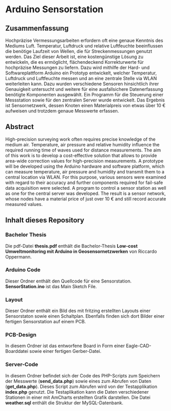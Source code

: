 # Arduino Sensorstation

## Zusammenfassung
Hochpräzise Vermessungsarbeiten erfordern oft eine genaue Kenntnis des Mediums Luft. Temperatur, Luftdruck und relative Luftfeuchte beeinflussen die benötige Laufzeit von Wellen, die für Streckenmessungen genutzt werden. Das Ziel dieser Arbeit ist, eine kostengünstige Lösung zu entwickeln, die es ermöglicht, flächendeckend Korrekturwerte für hochpräzise Messungen zu liefern. Dazu wird mithilfe der Hard- und Softwareplattform Arduino ein Prototyp entwickelt, welcher Temperatur, Luftdruck und Luftfeuchte messen und an eine zentrale Stelle via WLAN weiterleiten kann. Dazu wurden verschiedene Sensoren hinsichtlich ihrer Genauigkeit untersucht und weitere für eine ausfallsichere Datenerfassung benötigte Komponenten ausgewählt. Ein Programm für die Steuerung einer Messstation sowie für den zentralen Server wurde entwickelt. Das Ergebnis ist Sensornetzwerk, dessen Knoten einen Materialpreis von etwas über 10 € aufweisen und trotzdem genaue Messwerte erfassen.

## Abstract
High-precision surveying work often requires precise knowledge of the medium air. Temperature, air pressure and relative humidity influence the required running time of waves used for distance measurements. The aim of this work is to develop a cost-effective solution that allows to provide area-wide correction values for high-precision measurements. A prototype will be developed using the Arduino hardware and software platform, which can measure temperature, air pressure and humidity and transmit them to a central location via WLAN. For this purpose, various sensors were examined with regard to their accuracy and further components required for fail-safe data acquisition were selected. A program to control a sensor station as well as one for the central server was developed. The result is a sensor network, whose nodes have a material price of just over 10 € and still record accurate measured values.

## Inhalt dieses Repository

### Bachelor Thesis
Die pdf-Datei **thesis.pdf** enthält die Bachelor-Thesis **Low-cost Umweltmonitoring mit Arduino in Geosensornetzwerken** von Riccardo Oppermann. 

### Arduino Code
Dieser Ordner enthält den Quellcode für eine Sensorstation. **SensorStation.ino** ist das Main Sketch File.

### Layout
Dieser Ordner enthält ein Bild des mit fritzing erstellten Layouts einer Sensorstaton sowie einen Schaltplan. Ebenfalls finden sich dort Bilder einer fertigen Sensorstation auf einem PCB.

### PCB-Design
In diesem Ordner ist das entworfene Board in Form einer Eagle-CAD-Boarddatei sowie einer fertigen Gerber-Datei.

### Server-Code
In diesem Ordner befindet sich der Code des PHP-Scripts zum Speichern der Messwerte (**send_data.php**) sowie eines zum Abrufen von Daten (**get_data.php**). Dieses Script zum Abrufen wird von der Testapplikation **index.php** genutzt. Die Testaplikation kann die Daten verschiedener Stationen in einer mit AmCharts erstellten Grafik darstellen.
Die Datei **weather.sql** enthält die Struktur der MySQL-Datenbank.
